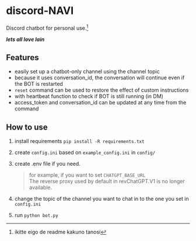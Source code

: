 # discord-NAVI
Discord chatbot for personal use.[^1]  

___lets all love lain___

## Features
- easily set up a chatbot-only channel using the channel topic
- because it uses conversation_id, the conversation will continue even if the BOT is restarted
- `reset` command can be used to restore the effect of custom instructions
- with heartbeat function to check if BOT is still running (in DM)
- access_token and conversation_id can be updated at any time from the command


## How to use
1. install requirements `pip install -R requirements.txt`
2. create `config.ini` based on `example_config.ini` in `config/`
3. create .env file if you need.
    > for example, if you want to set `CHATGPT_BASE_URL`  
    > The reverse proxy used by default in revChatGPT.V1 is no longer available.

4. change the topic of the channel you want to chat in to the one you set in `config.ini`
5. run `python bot.py`

[^1]: ikitte eigo de readme kakuno tanosi